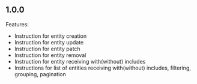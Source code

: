 ## 1.0.0
Features:
* Instruction for entity creation
* Instruction for entity update
* Instruction for entity patch
* Instruction for entity removal
* Instruction for entity receiving with(without) includes
* Instructions for list of entities receiving with(without) includes, filtering, grouping, pagination